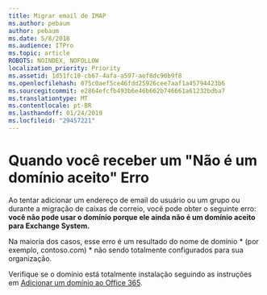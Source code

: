 ```yaml
---
title: Migrar email de IMAP
ms.author: pebaum
author: pebaum
ms.date: 5/8/2018
ms.audience: ITPro
ms.topic: article
ROBOTS: NOINDEX, NOFOLLOW
localization_priority: Priority
ms.assetid: 1d51fc10-cb67-4afa-a597-aef8dc90b9f8
ms.openlocfilehash: 075c0aef5ce46fdd25926cee7aaf1a45794423b6
ms.sourcegitcommit: e2864efcfb493b6e46b662b746661a61232bdba7
ms.translationtype: MT
ms.contentlocale: pt-BR
ms.lasthandoff: 01/24/2019
ms.locfileid: "29457221"
---
```

# <a name="when-you-get-a-not-an-accepted-domain-error"></a>Quando você receber um "Não é um domínio aceito" Erro

Ao tentar adicionar um endereço de email do usuário ou um grupo ou durante a migração de caixas de correio, você pode obter o seguinte erro: **você não pode usar o domínio porque ele ainda não é um domínio aceito para Exchange System.**
  
Na maioria dos casos, esse erro é um resultado do nome de domínio * (por exemplo, contoso.com) * não sendo totalmente configurados para sua organização. 
  
Verifique se o domínio está totalmente instalação seguindo as instruções em [Adicionar um domínio ao Office 365](https://support.office.com/article/6383f56d-3d09-4dcb-9b41-b5f5a5efd611).
  

